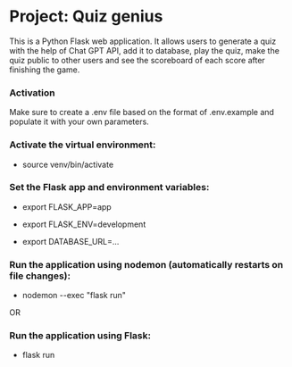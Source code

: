 # Project: Quiz genius

This is a Python Flask web application. It allows users to generate a quiz with the help of Chat GPT API, add it to database, play the quiz, make the quiz public to other users and see the scoreboard of each score after finishing the game.

### Activation

Make sure to create a .env file based on the format of .env.example and populate it with your own parameters.

### Activate the virtual environment:

- source venv/bin/activate

### Set the Flask app and environment variables:

- export FLASK_APP=app

- export FLASK_ENV=development

- export DATABASE_URL=...

### Run the application using nodemon (automatically restarts on file changes):

- nodemon --exec "flask run"

OR

### Run the application using Flask:

- flask run
